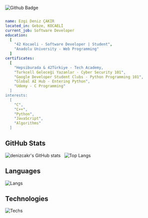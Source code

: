 ![Github Badge](https://komarev.com/ghpvc/?username=denizcakr&color=brightgreen)
```yaml

name: Ezgi Deniz ÇAKIR
located_in: Gebze, KOCAELİ
current_job: Software Developer
education:
  [
    "42 Kocaeli - Software Developer | Student",
    "Anadolu University - Web Programming"
  ]
certificates:
  [
    "Hepsiburada & 42Türkiye - Tech Academy,
    "Turkcell Geleceği Yazanlar - Cyber Security 101",
    "Google Developer Student Clubs - Python Programming 101",
    "Global AI Hub - Entering Python",
    "Udemy - C Programming"
  ]
interests:
  [
    "C",
    "C++",
    "Python",
    "JavaScript",
    "Algorithms"
  ]
```
## GitHub Stats
![denizcakr's GitHub stats](https://github-readme-stats.vercel.app/api?username=denizcakr&show_icons=true&theme=cobalt) &nbsp;&nbsp;![Top Langs](https://github-readme-stats.vercel.app/api/top-langs/?username=denizcakr&layout=compact&theme=cobalt)
## Languages
![Langs](https://skillicons.dev/icons?i=c,cpp,py,html,css,javascript")
## Technologies
![Techs](https://skillicons.dev/icons?i=linux,vscode,git,bash,cmake,docker,kali,pycharm,linkedin,")
